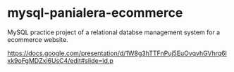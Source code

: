 # mysql-panialera-ecommerce
MySQL practice project of a relational databse management system for a ecommerce website.

https://docs.google.com/presentation/d/1W8g3hTTFnPuj5EuOvqvhGVhrq6lxk9oFgMDZxi6UsC4/edit#slide=id.p
